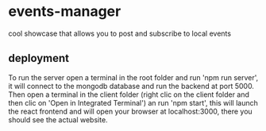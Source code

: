 # events-manager
cool showcase that allows you to post and subscribe to local events
## deployment
To run the server open a terminal in the root folder and run 'npm run server', it will connect to the mongodb database and run the backend at port 5000.
Then open a terminal in the client folder (right clic on the client folder and then clic on 'Open in Integrated Terminal') an run 'npm start', this will launch the react frontend and will open your browser at localhost:3000, there you should see the actual website.